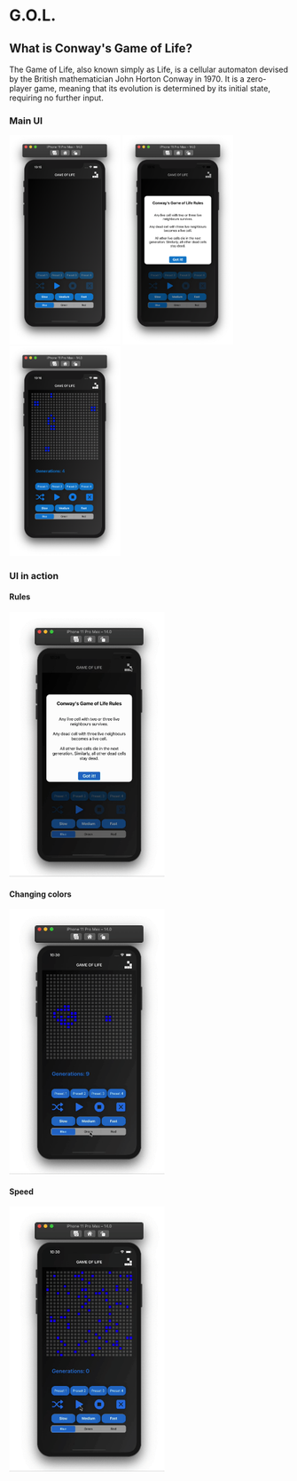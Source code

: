 # G.O.L.

## What is Conway's Game of Life?
 
The Game of Life, also known simply as Life, is a cellular automaton devised by the British mathematician John Horton Conway in 1970. It is a zero-player game, meaning that its evolution is determined by its initial state, requiring no further input.

### Main UI
<p float="left">
  <img src="https://github.com/FabiolaSaga/GOL/blob/main/GOL/ImagesAndDemo/Screen%20Shot%202020-10-23%20at%2010.15.00%20AM.png" width="200" />
  <img src="https://github.com/FabiolaSaga/GOL/blob/main/GOL/ImagesAndDemo/Screen%20Shot%202020-10-23%20at%2010.15.34%20AM.png" width="200" /> 
  <img src="https://github.com/FabiolaSaga/GOL/blob/main/GOL/ImagesAndDemo/Screen%20Shot%202020-10-23%20at%2010.16.58%20AM.png" width="200" />
</p>

### UI in action

#### Rules
<p float="left">
  <img src="https://github.com/FabiolaSaga/GOL/blob/main/GOL/ImagesAndDemo/rules.gif" width="280" />
  </p>
  
#### Changing colors
<p float="left">
  <img src="https://github.com/FabiolaSaga/GOL/blob/main/GOL/ImagesAndDemo/changingColors.gif" width="280" />
  </p>
  
#### Speed
 <p float="left">
  <img src="https://github.com/FabiolaSaga/GOL/blob/main/GOL/ImagesAndDemo/speed.gif" width="280" />
  </p>

